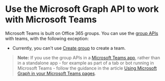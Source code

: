 # Use the Microsoft Graph API to work with Microsoft Teams

Microsoft Teams is built on Office 365 groups. You can use the [group APIs](group.md) with teams, with the following exception: 

- Currently, you can't use [Create group](../api/group_post_groups.md) to create a team.  

>**Note:** If you use the group APIs in a [Microsoft Teams app](https://msdn.microsoft.com/microsoft-teams), rather than in a standalone app - for example as part of a tab or bot running in Microsoft Teams - follow the guidance in the article [Using Microsoft Graph in your Microsoft Teams pages](https://msdn.microsoft.com/microsoft-teams/graph).